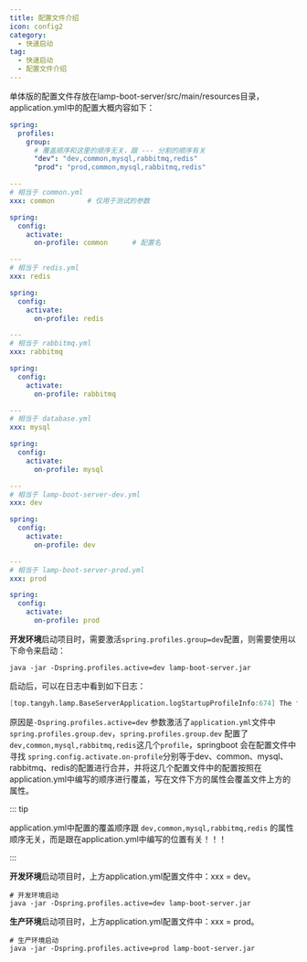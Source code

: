 ```yaml
---
title: 配置文件介绍
icon: config2
category:
  - 快速启动
tag:
  - 快速启动
  - 配置文件介绍
---
```

<!-- #region base -->
单体版的配置文件存放在lamp-boot-server/src/main/resources目录，application.yml中的配置大概内容如下：

```yaml
spring:
  profiles:
    group:
      # 覆盖顺序和这里的顺序无关，跟 --- 分割的顺序有关
      "dev": "dev,common,mysql,rabbitmq,redis"
      "prod": "prod,common,mysql,rabbitmq,redis"

---
# 相当于 common.yml
xxx: common        # 仅用于测试的参数

spring:
  config:
    activate:
      on-profile: common      # 配置名

---
# 相当于 redis.yml
xxx: redis

spring:
  config:
    activate:
      on-profile: redis

---
# 相当于 rabbitmq.yml
xxx: rabbitmq

spring:
  config:
    activate:
      on-profile: rabbitmq

---
# 相当于 database.yml
xxx: mysql

spring:
  config:
    activate:
      on-profile: mysql

---
# 相当于 lamp-boot-server-dev.yml
xxx: dev

spring:
  config:
    activate:
      on-profile: dev      

---
# 相当于 lamp-boot-server-prod.yml
xxx: prod

spring:
  config:
    activate:
      on-profile: prod    
```

**开发环境**启动项目时，需要激活`spring.profiles.group=dev`配置，则需要使用以下命令来启动：

```shell
java -jar -Dspring.profiles.active=dev lamp-boot-server.jar 
```

启动后，可以在日志中看到如下日志：

```verilog
[top.tangyh.lamp.BaseServerApplication.logStartupProfileInfo:674] The following profiles are active: dev,common,mysql,rabbitmq,redis
```

原因是`-Dspring.profiles.active=dev` 参数激活了`application.yml`文件中`spring.profiles.group.dev`，`spring.profiles.group.dev` 配置了    `dev,common,mysql,rabbitmq,redis`这几个`profile`，springboot 会在配置文件中寻找 `spring.config.activate.on-profile`分别等于dev、common、mysql、rabbitmq、redis的配置进行合并，并将这几个配置文件中的配置按照在application.yml中编写的顺序进行覆盖，写在文件下方的属性会覆盖文件上方的属性。

::: tip

application.yml中配置的覆盖顺序跟 `dev,common,mysql,rabbitmq,redis` 的属性顺序无关，而是跟在application.yml中编写的位置有关！！！

::: 

**开发环境**启动项目时，上方application.yml配置文件中：xxx = dev。

```shell
# 开发环境启动
java -jar -Dspring.profiles.active=dev lamp-boot-server.jar 
```

**生产环境**启动项目时，上方application.yml配置文件中：xxx = prod。

```shell
# 生产环境启动
java -jar -Dspring.profiles.active=prod lamp-boot-server.jar 
```

<!-- #endregion base -->

